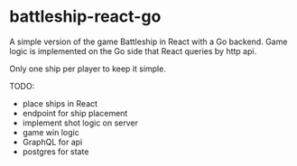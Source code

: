 # battleship-react-go

A simple version of the game Battleship in React with a Go backend. Game logic is implemented on the Go side that React queries by http api.

Only one ship per player to keep it simple.

TODO:

* place ships in React
* endpoint for ship placement
* implement shot logic on server
* game win logic
* GraphQL for api
* postgres for state
